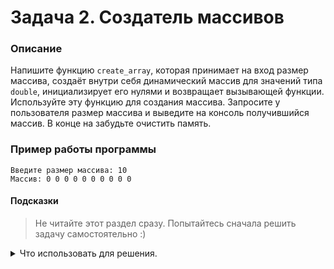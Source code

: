 # Задача 2. Создатель массивов

### Описание
Напишите функцию `create_array`, которая принимает на вход размер массива, создаёт внутри себя динамический массив для значений типа `double`, инициализирует его нулями и возвращает вызывающей функции.
Используйте эту функцию для создания массива. Запросите у пользователя размер массива и выведите на консоль получившийся массив. В конце на забудьте очистить память.

### Пример работы программы
```
Введите размер массива: 10
Массив: 0 0 0 0 0 0 0 0 0 0
```
#### Подсказки

> Не читайте этот раздел сразу. Попытайтесь сначала решить задачу самостоятельно :)

<details>

<summary>Что использовать для решения.</summary>

Чтобы создать массив заранее неизвестного размера, нужно использовать динамический массив — оператор `new[]`.

Для ввода с консоли используйте `std::cin`.

Сигнатура функции `create_array`: `double* create_array(int size)`.

Для инициализации массива нулями используйте круглые пустые скобки при выделении памяти — `new double[size]()`.

Для вывода на консоль используйте `std::cout`.

В конце не забудьте очистить созданный вами динамический массив.

</details>
